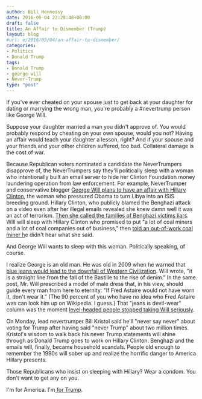 ```yaml
---
author: Bill Hennessy
date: 2016-05-04 22:28:48+00:00
draft: false
title: An Affair to Dismember (Trump)
layout: blog
#url: e/2016/05/04/an-affair-to-dismember/
categories:
- Politics
- Donald Trump
tags:
- Donald Trump
- george will
- Never-Trump
type: "post"
---
```


If you've ever cheated on your spouse just to get back at your daughter for dating or marrying the wrong man, you're probably a #nevertrump person like George Will.

Suppose your daughter married a man you didn't approve of. You would probably respond by cheating on your own spouse, would you not? Having an affair would teach your daughter a lesson, right? And if your spouse and your friends and your other children suffered, too bad. Collateral damage is the cost of war.

Because Republican voters nominated a candidate the NeverTrumpers disapprove of, the NeverTrumpers say they'll politically sleep with a woman who intentionally built an email server to hide her Clinton Foundation money laundering operation from law enforcement. For example, NeverTrumper and conservative blogger [George Will plans to have an affair with Hillary Clinton](https://www.washingtonpost.com/opinions/if-trump-is-nominated-the-gop-must-keep-him-out-of-the-white-house/2016/04/29/293f7f94-0d9d-11e6-8ab8-9ad050f76d7d_story.html), the woman who pressured Obama to turn Libya into an ISIS breeding ground. Hillary Clinton, who publicly blamed the Benghazi attack on a video even after her illegal emails revealed she knew damn well it was an act of terrorism. [Then she called the families of Benghazi victims liars](https://thefederalist.com/2016/03/10/watch-hillary-clinton-call-the-mother-of-a-benghazi-victim-a-liar/). Will will sleep with Hillary Clinton who promised to put "a lot of coal miners and a lot of coal companies out of business," then [told an out-of-work coal miner h](https://www.zerohedge.com/news/2016-05-03/i-dont-know-how-explain-it-confused-clinton-cant-explain-own-comments-coal-miner)e didn't hear what she said.

And George Will wants to sleep with this woman. Politically speaking, of course.

I realize George is an old man. He was old in 2009 when he warned that [blue jeans would lead to the downfall of Western Civilization](https://www.post-gazette.com/opinion/Op-Ed/2009/04/21/George-F-Will-I-hate-jeans/stories/200904210230). Will wrote, "it is a straight line from the fall of the Bastille to the rise of denim." In the same post, Mr. Will prescribed a model of male dress that, in his view, should guide every man from here to eternity: "If Fred Astaire would not have worn it, don't wear it." (The 90 percent of you who have no idea who Fred Astaire was can look him up on Wikipedia. I guess.) That "jeans is devil-wear" column was the moment [level-headed people stopped taking Will seriously](https://hotair.com/archives/2009/04/16/george-will-stop-wearing-blue-jeans-you-juvenile-rabble/).

On Monday, lead nevertrumper Bill Kristol said he'll "never say never" about voting for Trump after having said "never Trump" about two million times. Kristol's wisdom to walk back his never Trump statements will shine through as Donald Trump goes to work on Hillary Clinton. Benghazi and the emails will, finally, became household scandals. People old enough to remember the 1990s will sober up and realize the horrific danger to America Hillary presents.

Those Republicans who insist on sleeping with Hillary? Wear a condom. You don't want to get any on you.

I'm for America. I'm[ for Trump](https://hennessysview.com/2016/05/03/for-trump/).


